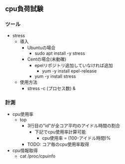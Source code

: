 ## cpu負荷試験

### ツール

* stress
  * 導入
    * Ubuntuの場合
      * sudo apt install -y stress
    * Centの場合(未動確)
      * epelリポジトリ追加していなければ追加
        * yum -y install epel-release
      * yum -y install stress
  * 使用方法
    * stress -c (プロセス数) &

### 計測

* cpu使用率
  * top
    * 3行目の"id"が全コア平均のアイドル時間の割合
      * 下記でcpu使用率計算可能
        * cpu使用率 = (100-アイドル時間)%
    * TODO: コア毎のcpu使用率取得
* cpu情報取得
  * cat /proc/cpuinfo
